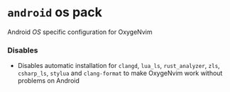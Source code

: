 # `android` os pack

Android *OS* specific configuration for OxygeNvim

### Disables

- Disables automatic installation for `clangd`, `lua_ls`, `rust_analyzer`, `zls`, `csharp_ls`, `stylua` and `clang-format` to make OxygeNvim work without problems on Android
